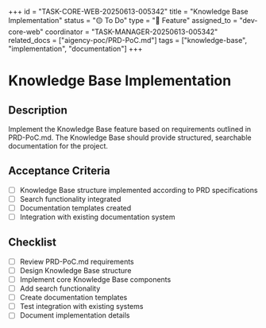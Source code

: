 +++
id = "TASK-CORE-WEB-20250613-005342"
title = "Knowledge Base Implementation"
status = "🟡 To Do"
type = "🌟 Feature"
assigned_to = "dev-core-web"
coordinator = "TASK-MANAGER-20250613-005342"
related_docs = ["aigency-poc/PRD-PoC.md"]
tags = ["knowledge-base", "implementation", "documentation"]
+++

# Knowledge Base Implementation

## Description
Implement the Knowledge Base feature based on requirements outlined in PRD-PoC.md. The Knowledge Base should provide structured, searchable documentation for the project.

## Acceptance Criteria
- [ ] Knowledge Base structure implemented according to PRD specifications
- [ ] Search functionality integrated
- [ ] Documentation templates created
- [ ] Integration with existing documentation system

## Checklist
- [ ] Review PRD-PoC.md requirements
- [ ] Design Knowledge Base structure
- [ ] Implement core Knowledge Base components
- [ ] Add search functionality
- [ ] Create documentation templates
- [ ] Test integration with existing systems
- [ ] Document implementation details